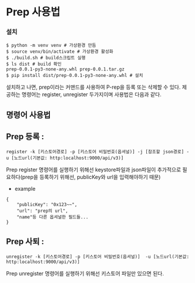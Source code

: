 # Prep 사용법

### 설치
```
$ python -m venv venv # 가상환경 만듬
$ source venv/bin/activate # 가상환경 활성화
$ ./build.sh # build스크립트 실행
$ ls dist # build 확인
prep-0.0.1-py3-none-any.whl	prep-0.0.1.tar.gz
$ pip install dist/prep-0.0.1-py3-none-any.whl # 설치

```
설치하고 나면, prep이라는 커맨드를 사용하여 P-rep을 등록 또는 삭제할 수 있다.
제공하는 명령어는 register, unregister 두가지이며 사용법은 다음과 같다.

## 명령어 사용법
## Prep 등록 : 
```
register -k [키스토어경로] -p [키스토어 비밀번호(옵셔널)] -j [참조할 json경로] -u [노드url(기본값: http:localhost:9000/api/v3)]
```

Prep register 명령어를 실행하기 위해선 keystore파일과 json파일이 추가적으로 필요하다(prep을 등록하기 위해선, publicKey와 url을 입력해야하기 때문)
- example
```
{
	"publicKey": "0x123~~",
	"url": "prep의 url",
	"name"등 다른 옵셔널한 필드들...
}
```

## Prep 사퇴 : 
```
unregister -k [키스토어경로] -p [키스토어 비밀번호(옵셔널)]  -u [노드url(기본값: http:localhost:9000/api/v3)]
```
Prep unregister 명령어를 실행하기 위해선 키스토어 파일만 있으면 된다.
